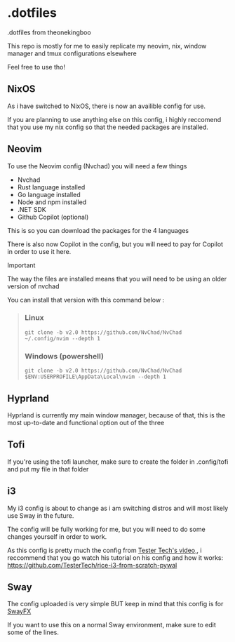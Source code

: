 # .dotfiles
.dotfiles from theonekingboo

This repo is mostly for me to easily replicate my neovim, nix, window manager and tmux configurations elsewhere

Feel free to use tho!

## NixOS

As i have switched to NixOS, there is now an availible config for use.

If you are planning to use anything else on this config, i highly reccomend that you use my nix config so that the needed packages are installed.

## Neovim

To use the Neovim config (Nvchad) you will need a few things

- Nvchad
- Rust language installed
- Go language installed
- Node and npm installed
- .NET SDK
- Github Copilot (optional)

This is so you can download the packages for the 4 languages 

There is also now Copilot in the config, but you will need to pay for Copilot in order to use it here.

> [!IMPORTANT]
> The way the files are installed means that you will need to be using an older version of nvchad
>
> You can install that version with this command below :

> ### Linux
> ```
> git clone -b v2.0 https://github.com/NvChad/NvChad ~/.config/nvim --depth 1
> ```
> ### Windows (powershell)
> ```
> git clone -b v2.0 https://github.com/NvChad/NvChad $ENV:USERPROFILE\AppData\Local\nvim --depth 1
> ```

## Hyprland

Hyprland is currently my main window manager, because of that, this is the most up-to-date and functional option out of the three

## Tofi

If you're using the tofi launcher, make sure to create the folder in .config/tofi and put my file in that folder

## i3

My i3 config is about to change as i am switching distros and will most likely use Sway in the future.

The config will be fully working for me, but you will need to do some changes yourself in order to work.

As this config is pretty much the config from [Tester Tech's video¸](https://www.youtube.com/watch?v=hz3plDLZ3kI&t=669s), i reccommend that you go watch his tutorial on his config and how it works:
https://github.com/TesterTech/rice-i3-from-scratch-pywal

## Sway

The config uploaded is very simple BUT keep in mind that this config is for [SwayFX](https://github.com/WillPower3309/swayfx)

If you want to use this on a normal Sway environment, make sure to edit some of the lines.
